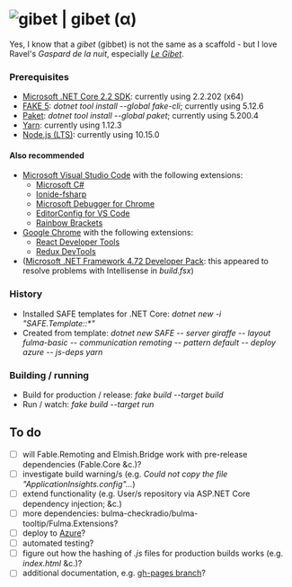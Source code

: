 # ![gibet](https://github.com/aornota/gibet/blob/master/src/resources/gibet-16x16.ico) | gibet (α)

Yes, I know that a _gibet_ (gibbet) is not the same as a scaffold - but I love Ravel's _Gaspard de la nuit_, especially _[Le Gibet](https://www.youtube.com/watch?v=vRQF490yyAY)_.

### Prerequisites

- [Microsoft .NET Core 2.2 SDK](https://dotnet.microsoft.com/download/dotnet-core/2.2): currently using 2.2.202 (x64)
- [FAKE 5](https://fake.build/): _dotnet tool install --global fake-cli_; currently using 5.12.6
- [Paket](https://fsprojects.github.io/Paket/): _dotnet tool install --global paket_; currently using 5.200.4
- [Yarn](https://yarnpkg.com/lang/en/docs/install): currently using 1.12.3
- [Node.js (LTS)](https://nodejs.org/en/download/): currently using 10.15.0

#### Also recommended

- [Microsoft Visual Studio Code](https://code.visualstudio.com/download) with the following extensions:
    - [Microsoft C#](https://marketplace.visualstudio.com/items?itemName=ms-vscode.csharp)
    - [Ionide-fsharp](https://marketplace.visualstudio.com/items?itemName=ionide.ionide-fsharp)
    - [Microsoft Debugger for Chrome](https://marketplace.visualstudio.com/items?itemName=msjsdiag.debugger-for-chrome)
    - [EditorConfig for VS Code](https://marketplace.visualstudio.com/items?itemName=editorconfig.editorconfig)
    - [Rainbow Brackets](https://marketplace.visualstudio.com/items?itemName=2gua.rainbow-brackets)
- [Google Chrome](https://www.google.com/chrome/) with the following extensions:
    - [React Developer Tools](https://chrome.google.com/webstore/detail/react-developer-tools/fmkadmapgofadopljbjfkapdkoienihi)
    - [Redux DevTools](https://chrome.google.com/webstore/detail/redux-devtools/lmhkpmbekcpmknklioeibfkpmmfibljd)
- ([Microsoft .NET Framework 4.72 Developer Pack](https://dotnet.microsoft.com/download/dotnet-framework/net472): this appeared to resolve problems with Intellisense in _build.fsx_)

### History

- Installed SAFE templates for .NET Core: _dotnet new -i "SAFE.Template::*"_
- Created from template: _dotnet new SAFE -- server giraffe -- layout fulma-basic -- communication remoting -- pattern default -- deploy azure -- js-deps yarn_

### Building / running

- Build for production / release: _fake build --target build_
- Run / watch: _fake build --target run_

## To do

- [ ] will Fable.Remoting and Elmish.Bridge work with pre-release dependencies (Fable.Core &c.)?
- [ ] investigate build warning/s (e.g. _Could not copy the file "ApplicationInsights.config"..._)
- [ ] extend functionality (e.g. User/s repository via ASP.NET Core dependency injection; &c.)
- [ ] more dependencies: bulma-checkradio/bulma-tooltip/Fulma.Extensions?
- [ ] deploy to [Azure](https://gibet.azurewebsites.net/)?
- [ ] automated testing?
- [ ] figure out how the hashing of _.js_ files for production builds works (e.g. _index.html_ &c.)?
- [ ] additional documentation, e.g. [gh-pages branch](https://aornota.github.io/gibet)?
